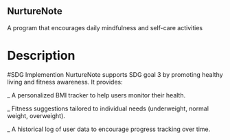## NurtureNote
A program that encourages daily mindfulness and self-care activities
# Description
#SDG Implemention
NurtureNote supports SDG goal 3 by promoting healthy living and fitness awareness. It provides:

_ A personalized BMI tracker to help users monitor their health.

_ Fitness suggestions tailored to individual needs (underweight, normal weight, overweight).

_ A historical log of user data to encourage progress tracking over time.
